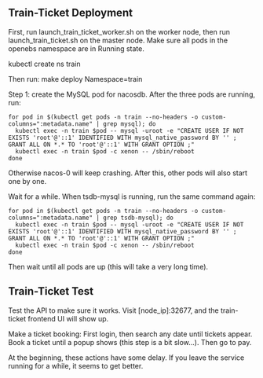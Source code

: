 ## Train-Ticket Deployment

First, run launch_train_ticket_worker.sh on the worker node, then run launch_train_ticket.sh on the master node.
Make sure all pods in the openebs namespace are in Running state.

kubectl create ns train

Then run:
make deploy Namespace=train

Step 1: create the MySQL pod for nacosdb.
After the three pods are running, run:
```
for pod in $(kubectl get pods -n train --no-headers -o custom-columns=":metadata.name" | grep mysql); do
  kubectl exec -n train $pod -- mysql -uroot -e "CREATE USER IF NOT EXISTS 'root'@'::1' IDENTIFIED WITH mysql_native_password BY '' ; GRANT ALL ON *.* TO 'root'@'::1' WITH GRANT OPTION ;"
  kubectl exec -n train $pod -c xenon -- /sbin/reboot
done
```
Otherwise nacos-0 will keep crashing.
After this, other pods will also start one by one.

Wait for a while. When tsdb-mysql is running, run the same command again:
```
for pod in $(kubectl get pods -n train --no-headers -o custom-columns=":metadata.name" | grep tsdb-mysql); do
  kubectl exec -n train $pod -- mysql -uroot -e "CREATE USER IF NOT EXISTS 'root'@'::1' IDENTIFIED WITH mysql_native_password BY '' ; GRANT ALL ON *.* TO 'root'@'::1' WITH GRANT OPTION ;"
  kubectl exec -n train $pod -c xenon -- /sbin/reboot
done
```
Then wait until all pods are up (this will take a very long time).

## Train-Ticket Test
Test the API to make sure it works.
Visit [node_ip]:32677, and the train-ticket frontend UI will show up.

Make a ticket booking:
First login, then search any date until tickets appear.
Book a ticket until a popup shows (this step is a bit slow...).
Then go to pay.

At the beginning, these actions have some delay. If you leave the service running for a while, it seems to get better.